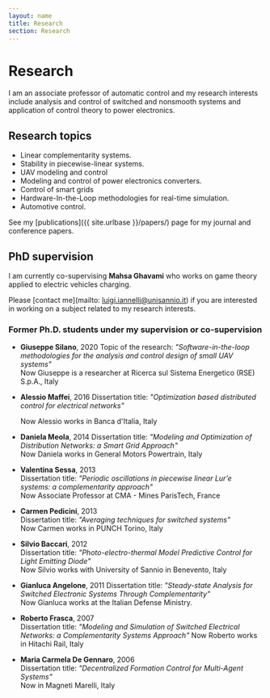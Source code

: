 ```yaml
---
layout: name
title: Research
section: Research
---
```


Research
========
I am an associate professor of automatic control and my research interests include analysis and control of switched and nonsmooth systems and application of control theory to power electronics. 

## Research topics

- Linear complementarity systems.
- Stability in piecewise-linear systems.
- UAV modeling and control
- Modeling and control of power electronics converters.
- Control of smart grids
- Hardware-In-the-Loop methodologies for real-time simulation.
- Automotive control.

See my [publications]({{ site.urlbase }}/papers/) page for my journal and conference papers.  


## PhD supervision

I am currently co-supervising **Mahsa Ghavami** who works on game theory applied to electric vehicles charging.

Please [contact me](mailto: luigi.iannelli@unisannio.it) if you are interested in working on a subject related to my research interests. 

### Former Ph.D. students under my supervision or co-supervision

<!--
- **Alfonso Madera**, 
	Topic of the research: *"Underwater robotics with applications in particles physics"*   
- **Pasquale Oppido**, 
	Topic of the research: *"Coordination and control of UAVs "*   
-->
- **Giuseppe Silano**, 2020
	Topic of the research: *"Software-in-the-loop methodologies for the analysis and control design of small UAV systems"*   
	Now Giuseppe is a researcher at Ricerca sul Sistema Energetico (RSE) S.p.A., Italy   
- **Alessio Maffei**, 2016
	Dissertation title: *"Optimization based distributed control for electrical networks"* 

	Now Alessio works in Banca d'Italia, Italy
- **Daniela Meola**, 2014
	Dissertation title: *"Modeling and Optimization of Distribution Networks: a Smart Grid Approach"*   
	Now Daniela works in General Motors Powertrain, Italy
- **Valentina Sessa**, 2013  
	Dissertation title: *"Periodic oscillations in piecewise linear Lur’e systems: a complementarity approach"*   
	Now Associate Professor at CMA - Mines ParisTech, France 
- **Carmen Pedicini**, 2013  
	Dissertation title: *"Averaging techniques for switched systems"*  
	Now Carmen works in PUNCH Torino, Italy
- **Silvio Baccari**, 2012  
	Dissertation title: *"Photo-electro-thermal Model Predictive Control for Light Emitting Diode"*    
	Now Silvio works with University of Sannio in Benevento, Italy
- **Gianluca Angelone**, 2011
	Dissertation title: *"Steady-state Analysis for Switched Electronic Systems Through Complementarity"*    
	Now Gianluca works at the Italian Defense Ministry.
- **Roberto Frasca**, 2007  
	Dissertation title: *"Modeling and Simulation of Switched Electrical Networks: a Complementarity Systems Approach"*
	Now Roberto works in Hitachi Rail, Italy
- **Maria Carmela De Gennaro**, 2006  
	Dissertation title: *"Decentralized Formation Control for Multi-Agent Systems"*  
	Now in Magneti Marelli, Italy





